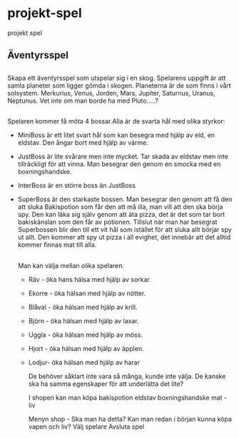 # projekt-spel
projekt spel
## Äventyrsspel
##
Skapa ett äventyrsspel som utspelar sig i en skog. Spelarens uppgift är att samla planeter som ligger gömda i skogen. Planeterna är de som finns i vårt solsystem.
Merkurius, Venus, Jorden, Mars, Jupiter, Saturnus, Uranus, Neptunus. Vet inte om man borde ha med Pluto.....?
##
Spelaren kommer få möta 4 bossar.Alla är de svarta hål med olika styrkor:

* MiniBoss  är ett litet svart hål som kan besegra med hjälp av eld, en eldstav. Den ångar bort med hjälp av värme.

* JustBoss är lite svårare men inte mycket. Tar skada av eldstav men inte tillräckligt för att vinna. Man besegrar den genom en smocka med en boxningshandske.

* InterBoss är en större boss än JustBoss

* SuperBoss är den starkaste bossen. Man besegrar den genom att få den att sluka Bakispotion som får den att må illa, man vill att den ska börja spy. Den kan läka sig själv genom att äta pizza, det är det som tar bort bakiskänslan som den får av potionen. Tillslut när man har besegrat Superbossen blir den till ett vit hål som istället för att sluka allt börjar spy ut allt. Den kommer att spy ut pizza i all evighet, det innebär att det alltid kommer finnas mat till alla.
  ##
  Man kan välja mellan olika spelaren.
  * Räv - öka hans hälsa med hjälp av sorkar.
  * Ekorre - öka hälsan med hjälp av nötter.
  * Blåval - öka hälsan med hjälp av krill.
  * Björn - öka hälsan med hjälp av laxar.
  * Uggla - öka hälsan med hjälp av möss.
  * Hjort - öka hälsan med hjälp av äpplen.
  * Lodjur- öka hälsan med hjälp av harar

    De behöver såklart inte vara så många, kunde inte välja. De kanske ska ha samma egenskaper för att underlätta det lite?

    I shopen kan man köpa
    bakispotion
    eldstav
    boxningshandske
    mat - liv

    Menyn
    shop - Ska man ha detta? Kan man redan i början kunna köpa vapen och liv?
    Välj spelare
    Avsluta spel

